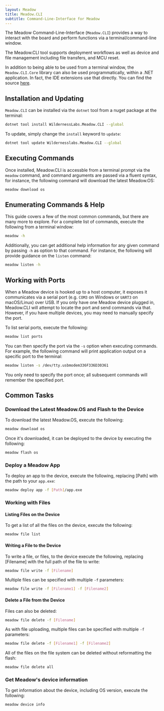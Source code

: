 ```yaml
---
layout: Meadow
title: Meadow.CLI
subtitle: Command-Line-Interface for Meadow
---
```


The Meadow Command-Line-Interface (`Meadow.CLI`) provides a way to interact with the board and perform functions via a terminal/command-line window. 

The Meadow.CLI tool supports deployment workflows as well as device and file management including file transfers, and MCU reset.

In addition to being able to be used from a terminal window, the `Meadow.CLI.Core` library can also be used programmatically, within a .NET application. In fact, the IDE extensions use that directly. You can find the source [here](https://github.com/wildernesslabs/Meadow.CLI).

## Installation and Updating

`Meadow.CLI` can be installed via the `dotnet` tool from a nuget package at the terminal:

```bash
dotnet tool install WildernessLabs.Meadow.CLI --global
```

To update, simply change the `install` keyword to `update`:

```bash
dotnet tool update Wildernesslabs.Meadow.CLI --global
```

## Executing Commands

Once installed, Meadow.CLI is accessble from a terminal prompt via the `meadow` command, and command arguments are passed via a fluent syntax, for instance, the following command will download the latest Meadow.OS:

```bash
meadow download os
```

## Enumerating Commands & Help

This guide covers a few of the most common commands, but there are many more to explore. For a complete list of commands, execute the following from a terminal window:

```bash
meadow -h
```

Additionally, you can get additional help information for any given command by passing `-h` as option to that command. For instance, the following will provide guidance on the `listen` command:

```bash
meadow listen -h
```

## Working with Ports

When a Meadow device is hooked up to a host computer, it exposes it communicates via a serial port (e.g. `COM3` on Windows or `UART3` on macOS/Linux) over USB. If you only have one Meadow device plugged in, Meadow.CLI will attempt to locate the port and send commands via that. However, if you have multiple devices, you may need to manually specify the port.

To list serial ports, execute the following:

```bash
meadow list ports
```

You can then specify the port via the `-s` option when executing commands. For example, the following command will print application output on a specific port to the terminal:

```bash
meadow listen -s /dev/tty.usbmodem336F336D30361
```

You only need to specify the port once; all subsequent commands will remember the specified port.

## Common Tasks

### Download the Latest Meadow.OS and Flash to the Device

To download the latest Meadow.OS, execute the following:

```bash
meadow download os
```

Once it's downloaded, it can be deployed to the device by executing the following:

```bash
meadow flash os
```

### Deploy a Meadow App

To deploy an app to the device, execute the following, replacing [Path] with the path to your `app.exe`:

```bash
meadow deploy app -f [Path]/app.exe
```

### Working with Files

#### Listing Files on the Device

To get a list of all the files on the device, execute the following:

```bash
meadow file list
```

#### Writing a File to the Device

To write a file, or files, to the device execute the following, replacing [Filename] with the full path of the file to write:

```bash
meadow file write -f [Filename]
```

Multiple files can be specified with multiple `-f` parameters:

```bash
meadow file write -f [Filename1] -f [Filename2]
```

#### Delete a File from the Device

Files can also be deleted:

```bash
meadow file delete -f [Filename]
```

As with file uploading, multiple files can be specified with multiple `-f` parameters:

```bash
meadow file delete -f [Filename1] -f [Filename2]
```

All of the files on the file system can be deleted without reformatting the flash:

```bash
meadow file delete all
```


### Get Meadow's device information

To get information about the device, including OS version, execute the following:

```bash
meadow device info
```
